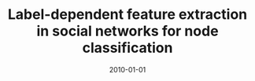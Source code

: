 ---
# Documentation: https://wowchemy.com/docs/managing-content/

title: Label-dependent feature extraction in social networks for node classification
subtitle: ''
summary: ''
authors:
- kajdanowicz
- kazienko
- Piotr Doskocz
tags: []
categories: []
date: '2010-01-01'
lastmod: 2022-10-07T05:14:40Z
featured: false
draft: false

# Featured image
# To use, add an image named `featured.jpg/png` to your page's folder.
# Focal points: Smart, Center, TopLeft, Top, TopRight, Left, Right, BottomLeft, Bottom, BottomRight.
image:
  caption: ''
  focal_point: ''
  preview_only: false

# Projects (optional).
#   Associate this post with one or more of your projects.
#   Simply enter your project's folder or file name without extension.
#   E.g. `projects = ["internal-project"]` references `content/project/deep-learning/index.md`.
#   Otherwise, set `projects = []`.
projects: []
publishDate: '2022-10-07T05:14:39.426058Z'
publication_types:
- '2'
abstract: ''
publication: '*Lecture Notes in Computer Science*'
doi: 10.1007/978-3-642-16567-2_7
---